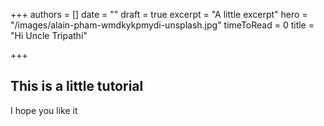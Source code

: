 +++
authors = []
date = ""
draft = true
excerpt = "A little excerpt"
hero = "/images/alain-pham-wmdkykpmydi-unsplash.jpg"
timeToRead = 0
title = "Hi Uncle Tripathi"

+++
## This is a little tutorial

I hope you like it